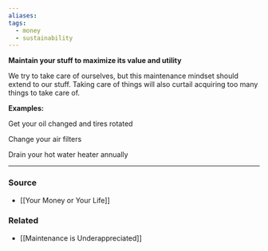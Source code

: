 ```yaml
---
aliases: 
tags:
  - money
  - sustainability
---
```

**Maintain your stuff to maximize its value and utility**

We try to take care of ourselves, but this maintenance mindset should extend to our stuff. Taking care of things will also curtail acquiring too many things to take care of.

**Examples:**

Get your oil changed and tires rotated

Change your air filters 

Drain your hot water heater annually

---

### Source
- [[Your Money or Your Life]]

### Related
- [[Maintenance is Underappreciated]]